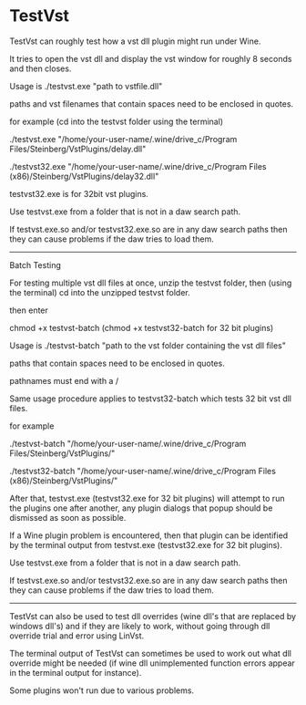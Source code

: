 # TestVst

TestVst can roughly test how a vst dll plugin might run under Wine.

It tries to open the vst dll and display the vst window for roughly 8 seconds and then closes.

Usage is ./testvst.exe "path to vstfile.dll"

paths and vst filenames that contain spaces need to be enclosed in quotes.

for example (cd into the testvst folder using the terminal)

./testvst.exe "/home/your-user-name/.wine/drive_c/Program Files/Steinberg/VstPlugins/delay.dll"

./testvst32.exe "/home/your-user-name/.wine/drive_c/Program Files (x86)/Steinberg/VstPlugins/delay32.dll"

testvst32.exe is for 32bit vst plugins.

Use testvst.exe from a folder that is not in a daw search path.

If testvst.exe.so and/or testvst32.exe.so are in any daw search paths then they can cause problems if the daw tries to load them.

-----

Batch Testing

For testing multiple vst dll files at once, unzip the testvst folder, then (using the terminal) cd into the unzipped testvst folder.

then enter

chmod +x testvst-batch
(chmod +x testvst32-batch for 32 bit plugins)

Usage is ./testvst-batch "path to the vst folder containing the vst dll files"

paths that contain spaces need to be enclosed in quotes.

pathnames must end with a /

Same usage procedure applies to testvst32-batch which tests 32 bit vst dll files.

for example

./testvst-batch "/home/your-user-name/.wine/drive_c/Program Files/Steinberg/VstPlugins/"

./testvst32-batch "/home/your-user-name/.wine/drive_c/Program Files (x86)/Steinberg/VstPlugins/"

After that, testvst.exe (testvst32.exe for 32 bit plugins) will attempt to run the plugins one after another, any plugin dialogs that popup should be dismissed as soon as possible.

If a Wine plugin problem is encountered, then that plugin can be identified by the terminal output from testvst.exe (testvst32.exe for 32 bit plugins).

Use testvst.exe from a folder that is not in a daw search path.

If testvst.exe.so and/or testvst32.exe.so are in any daw search paths then they can cause problems if the daw tries to load them.

-----

TestVst can also be used to test dll overrides (wine dll's that are replaced by windows dll's) and if they are likely to work, without going through dll override trial and error using LinVst.

The terminal output of TestVst can sometimes be used to work out what dll override might be needed (if wine dll unimplemented function errors appear in the terminal output for instance).

Some plugins won't run due to various problems.
